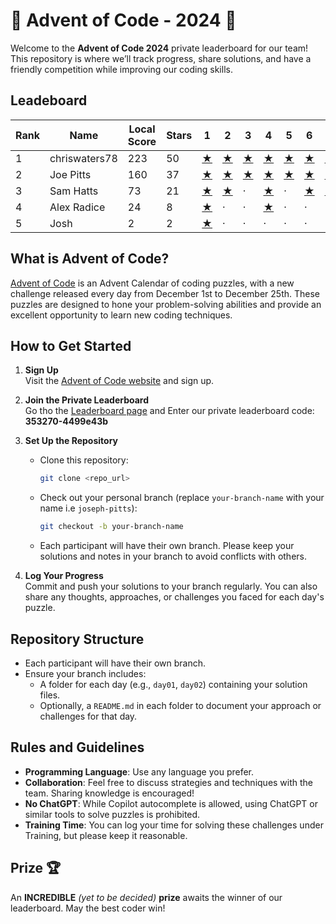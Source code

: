 # 🎄 Advent of Code - 2024 🎄

Welcome to the **Advent of Code 2024** private leaderboard for our team! This repository is where we’ll track progress, share solutions, and have a friendly competition while improving our coding skills.


## Leadeboard

|   Rank | Name          |   Local Score |   Stars | 1                                                                       | 2                                                                       | 3                                                                       | 4                                                                       | 5                                                                       | 6                                                                       | 7                                                                       | 8                                                                       | 9                                                                       | 10                                                                      | 11                                                                      | 12                                                                      | 13                                                                      | 14                                                                      | 15                                                                      | 16                                                                      | 17                                                                      | 18                                                                      | 19                                                                      | 20                                                                      | 21                                                                      | 22                                                                      | 23                                                                      | 24                                                                      | 25                                                                      |
|--------|---------------|---------------|---------|-------------------------------------------------------------------------|-------------------------------------------------------------------------|-------------------------------------------------------------------------|-------------------------------------------------------------------------|-------------------------------------------------------------------------|-------------------------------------------------------------------------|-------------------------------------------------------------------------|-------------------------------------------------------------------------|-------------------------------------------------------------------------|-------------------------------------------------------------------------|-------------------------------------------------------------------------|-------------------------------------------------------------------------|-------------------------------------------------------------------------|-------------------------------------------------------------------------|-------------------------------------------------------------------------|-------------------------------------------------------------------------|-------------------------------------------------------------------------|-------------------------------------------------------------------------|-------------------------------------------------------------------------|-------------------------------------------------------------------------|-------------------------------------------------------------------------|-------------------------------------------------------------------------|-------------------------------------------------------------------------|-------------------------------------------------------------------------|-------------------------------------------------------------------------|
|      1 | chriswaters78 |           223 |      50 | [★](https://github.com/your-repo/christian-waters/tree/main/2023/day01) | [★](https://github.com/your-repo/christian-waters/tree/main/2023/day02) | [★](https://github.com/your-repo/christian-waters/tree/main/2023/day03) | [★](https://github.com/your-repo/christian-waters/tree/main/2023/day04) | [★](https://github.com/your-repo/christian-waters/tree/main/2023/day05) | [★](https://github.com/your-repo/christian-waters/tree/main/2023/day06) | [★](https://github.com/your-repo/christian-waters/tree/main/2023/day07) | [★](https://github.com/your-repo/christian-waters/tree/main/2023/day08) | [★](https://github.com/your-repo/christian-waters/tree/main/2023/day09) | [★](https://github.com/your-repo/christian-waters/tree/main/2023/day10) | [★](https://github.com/your-repo/christian-waters/tree/main/2023/day11) | [★](https://github.com/your-repo/christian-waters/tree/main/2023/day12) | [★](https://github.com/your-repo/christian-waters/tree/main/2023/day13) | [★](https://github.com/your-repo/christian-waters/tree/main/2023/day14) | [★](https://github.com/your-repo/christian-waters/tree/main/2023/day15) | [★](https://github.com/your-repo/christian-waters/tree/main/2023/day16) | [★](https://github.com/your-repo/christian-waters/tree/main/2023/day17) | [★](https://github.com/your-repo/christian-waters/tree/main/2023/day18) | [★](https://github.com/your-repo/christian-waters/tree/main/2023/day19) | [★](https://github.com/your-repo/christian-waters/tree/main/2023/day20) | [★](https://github.com/your-repo/christian-waters/tree/main/2023/day21) | [★](https://github.com/your-repo/christian-waters/tree/main/2023/day22) | [★](https://github.com/your-repo/christian-waters/tree/main/2023/day23) | [★](https://github.com/your-repo/christian-waters/tree/main/2023/day24) | [★](https://github.com/your-repo/christian-waters/tree/main/2023/day25) |
|      2 | Joe Pitts     |           160 |      37 | [★](https://github.com/your-repo/joe-pitts/tree/main/2023/day01)        | [★](https://github.com/your-repo/joe-pitts/tree/main/2023/day02)        | [★](https://github.com/your-repo/joe-pitts/tree/main/2023/day03)        | [★](https://github.com/your-repo/joe-pitts/tree/main/2023/day04)        | [★](https://github.com/your-repo/joe-pitts/tree/main/2023/day05)        | [★](https://github.com/your-repo/joe-pitts/tree/main/2023/day06)        | [★](https://github.com/your-repo/joe-pitts/tree/main/2023/day07)        | [★](https://github.com/your-repo/joe-pitts/tree/main/2023/day08)        | [★](https://github.com/your-repo/joe-pitts/tree/main/2023/day09)        | [★](https://github.com/your-repo/joe-pitts/tree/main/2023/day10)        | [★](https://github.com/your-repo/joe-pitts/tree/main/2023/day11)        | [★](https://github.com/your-repo/joe-pitts/tree/main/2023/day12)        | [★](https://github.com/your-repo/joe-pitts/tree/main/2023/day13)        | [★](https://github.com/your-repo/joe-pitts/tree/main/2023/day14)        | [★](https://github.com/your-repo/joe-pitts/tree/main/2023/day15)        | [★](https://github.com/your-repo/joe-pitts/tree/main/2023/day16)        | [★](https://github.com/your-repo/joe-pitts/tree/main/2023/day17)        | [★](https://github.com/your-repo/joe-pitts/tree/main/2023/day18)        | [✩](https://github.com/your-repo/joe-pitts/tree/main/2023/day19)        | ·                                                                       | ·                                                                       | ·                                                                       | ·                                                                       | ·                                                                       | ·                                                                       |
|      3 | Sam Hatts     |            73 |      21 | [★](https://github.com/your-repo/None/tree/main/2023/day01)             | [★](https://github.com/your-repo/None/tree/main/2023/day02)             | ·                                                                       | [★](https://github.com/your-repo/None/tree/main/2023/day04)             | ·                                                                       | [★](https://github.com/your-repo/None/tree/main/2023/day06)             | [★](https://github.com/your-repo/None/tree/main/2023/day07)             | [★](https://github.com/your-repo/None/tree/main/2023/day08)             | [★](https://github.com/your-repo/None/tree/main/2023/day09)             | ·                                                                       | [✩](https://github.com/your-repo/None/tree/main/2023/day11)             | ·                                                                       | [✩](https://github.com/your-repo/None/tree/main/2023/day13)             | [✩](https://github.com/your-repo/None/tree/main/2023/day14)             | [★](https://github.com/your-repo/None/tree/main/2023/day15)             | ·                                                                       | ·                                                                       | ·                                                                       | [✩](https://github.com/your-repo/None/tree/main/2023/day19)             | ·                                                                       | [✩](https://github.com/your-repo/None/tree/main/2023/day21)             | ·                                                                       | ·                                                                       | ·                                                                       | ·                                                                       |
|      4 | Alex Radice   |            24 |       8 | [★](https://github.com/your-repo/alex-radice/tree/main/2023/day01)      | ·                                                                       | ·                                                                       | [★](https://github.com/your-repo/alex-radice/tree/main/2023/day04)      | ·                                                                       | ·                                                                       | ·                                                                       | ·                                                                       | ·                                                                       | ·                                                                       | [★](https://github.com/your-repo/alex-radice/tree/main/2023/day11)      | [✩](https://github.com/your-repo/alex-radice/tree/main/2023/day12)      | [✩](https://github.com/your-repo/alex-radice/tree/main/2023/day13)      | ·                                                                       | ·                                                                       | ·                                                                       | ·                                                                       | ·                                                                       | ·                                                                       | ·                                                                       | ·                                                                       | ·                                                                       | ·                                                                       | ·                                                                       | ·                                                                       |
|      5 | Josh          |             2 |       2 | [★](https://github.com/your-repo/josh-cottrell/tree/main/2023/day01)    | ·                                                                       | ·                                                                       | ·                                                                       | ·                                                                       | ·                                                                       | ·                                                                       | ·                                                                       | ·                                                                       | ·                                                                       | ·                                                                       | ·                                                                       | ·                                                                       | ·                                                                       | ·                                                                       | ·                                                                       | ·                                                                       | ·                                                                       | ·                                                                       | ·                                                                       | ·                                                                       | ·                                                                       | ·                                                                       | ·                                                                       | ·                                                                       |


## What is Advent of Code?

[Advent of Code](https://adventofcode.com/) is an Advent Calendar of coding puzzles, with a new challenge released every day from December 1st to December 25th. These puzzles are designed to hone your problem-solving abilities and provide an excellent opportunity to learn new coding techniques.

## How to Get Started

1. **Sign Up**  
   Visit the [Advent of Code website](https://adventofcode.com/) and sign up.

2. **Join the Private Leaderboard**  
   Go tho the [Leaderboard page](https://adventofcode.com/2023/leaderboard/private) and Enter our private leaderboard code: **353270-4499e43b**

3. **Set Up the Repository**  
   - Clone this repository:
     ```bash
     git clone <repo_url>
     ```
   - Check out your personal branch (replace `your-branch-name` with your name i.e `joseph-pitts`):
     ```bash
     git checkout -b your-branch-name
     ```
   - Each participant will have their own branch. Please keep your solutions and notes in your branch to avoid conflicts with others.

4. **Log Your Progress**  
   Commit and push your solutions to your branch regularly. You can also share any thoughts, approaches, or challenges you faced for each day's puzzle.

## Repository Structure

- Each participant will have their own branch.
- Ensure your branch includes:
  - A folder for each day (e.g., `day01`, `day02`) containing your solution files.
  - Optionally, a `README.md` in each folder to document your approach or challenges for that day.


## Rules and Guidelines

- **Programming Language**: Use any language you prefer.
- **Collaboration**: Feel free to discuss strategies and techniques with the team. Sharing knowledge is encouraged!
- **No ChatGPT**: While Copilot autocomplete is allowed, using ChatGPT or similar tools to solve puzzles is prohibited.
- **Training Time**: You can log your time for solving these challenges under Training, but please keep it reasonable.


## Prize 🏆

An **INCREDIBLE** _(yet to be decided)_ **prize** awaits the winner of our leaderboard. May the best coder win!

